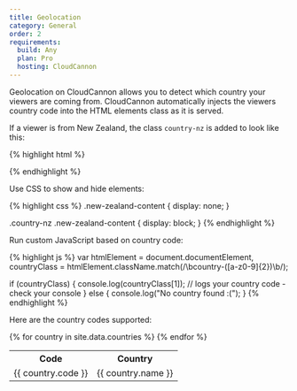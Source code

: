 ```yaml
---
title: Geolocation
category: General
order: 2
requirements:
  build: Any
  plan: Pro
  hosting: CloudCannon
---
```


Geolocation on CloudCannon allows you to detect which country your viewers are coming from. CloudCannon automatically injects the viewers country code into the HTML elements class as it is served.

If a viewer is from New Zealand, the class `country-nz` is added to look like this:

{% highlight html %}
<html class="country-nz">
{% endhighlight %}

Use CSS to show and hide elements:

{% highlight css %}
.new-zealand-content {
  display: none;
}

.country-nz .new-zealand-content {
  display: block;
}
{% endhighlight %}

Run custom JavaScript based on country code:

{% highlight js %}
var htmlElement = document.documentElement,
  countryClass = htmlElement.className.match(/\bcountry\-([a-z0-9]{2})\b/);

if (countryClass) {
  console.log(countryClass[1]); // logs your country code - check your console
} else {
  console.log("No country found :(");
}
{% endhighlight %}

<script>
var htmlElement = document.documentElement,
  countryClass = htmlElement.className.match(/\bcountry\-([a-z0-9]{2})\b/);

if (countryClass) {
  console.log(countryClass[1]);
} else {
  console.log("No country found :(");
}
</script>

Here are the country codes supported:

<table>
  <tr>
    <th>Code</th>
    <th>Country</th>
  </tr>
  {% for country in site.data.countries %}
  <tr>
    <td>{{ country.code }}</td>
    <td>{{ country.name }}</td>
  </tr>
  {% endfor %}
</table>
